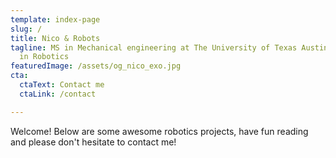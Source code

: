 ```yaml
---
template: index-page
slug: /
title: Nico & Robots
tagline: MS in Mechanical engineering at The University of Texas Austin, Expert
  in Robotics
featuredImage: /assets/og_nico_exo.jpg
cta:
  ctaText: Contact me
  ctaLink: /contact

---
```

<!--StartFragment-->

Welcome! Below are some awesome robotics projects, have fun reading and please don't hesitate to contact me!

<!--EndFragment-->

